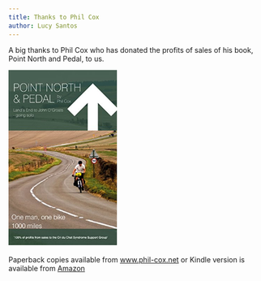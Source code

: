 ```yaml
---
title: Thanks to Phil Cox
author: Lucy Santos
---
```



A big thanks to Phil Cox who has donated the profits of sales of his book, Point North and Pedal, to us.

![](/uploads/versions/capture---x----214-348x---.PNG)

Paperback copies available from www.phil-cox.net or Kindle version is available from [Amazon](https://www.amazon.co.uk/dp/B00M0FI46A/)

&nbsp;